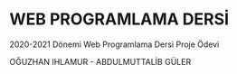 # WEB PROGRAMLAMA DERSİ

2020-2021 Dönemi Web Programlama Dersi Proje Ödevi

OĞUZHAN IHLAMUR - ABDULMUTTALİB GÜLER
